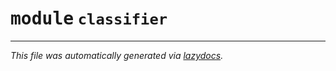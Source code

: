 <!-- markdownlint-disable -->

# <kbd>module</kbd> `classifier`








---

_This file was automatically generated via [lazydocs](https://github.com/ml-tooling/lazydocs)._
